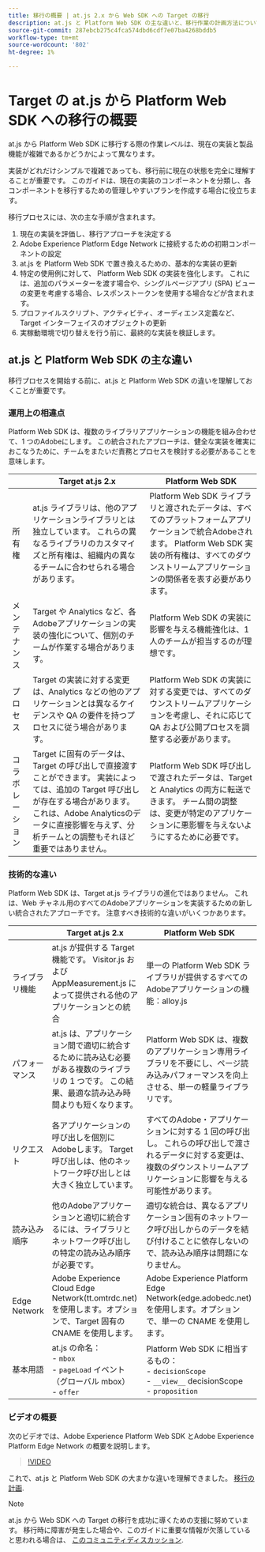 ```yaml
---
title: 移行の概要 | at.js 2.x から Web SDK への Target の移行
description: at.js と Platform Web SDK の主な違いと、移行作業の計画方法について説明します。=
source-git-commit: 287ebcb275c4fca574dbd6cdf7e07ba4268bddb5
workflow-type: tm+mt
source-wordcount: '802'
ht-degree: 1%

---
```


# Target の at.js から Platform Web SDK への移行の概要

at.js から Platform Web SDK に移行する際の作業レベルは、現在の実装と製品機能が複雑であるかどうかによって異なります。

実装がどれだけシンプルで複雑であっても、移行前に現在の状態を完全に理解することが重要です。 このガイドは、現在の実装のコンポーネントを分類し、各コンポーネントを移行するための管理しやすいプランを作成する場合に役立ちます。

移行プロセスには、次の主な手順が含まれます。

1. 現在の実装を評価し、移行アプローチを決定する
1. Adobe Experience Platform Edge Network に接続するための初期コンポーネントの設定
1. at.js を Platform Web SDK で置き換えるための、基本的な実装の更新
1. 特定の使用例に対して、 Platform Web SDK の実装を強化します。 これには、追加のパラメーターを渡す場合や、シングルページアプリ (SPA) ビューの変更を考慮する場合、レスポンストークンを使用する場合などが含まれます。
1. プロファイルスクリプト、アクティビティ、オーディエンス定義など、Target インターフェイスのオブジェクトの更新
1. 実稼動環境で切り替えを行う前に、最終的な実装を検証します。

## at.js と Platform Web SDK の主な違い

移行プロセスを開始する前に、at.js と Platform Web SDK の違いを理解しておくことが重要です。

### 運用上の相違点

Platform Web SDK は、複数のライブラリアプリケーションの機能を組み合わせて、1 つのAdobeにします。 この統合されたアプローチは、健全な実装を確実におこなうために、チームをまたいだ責務とプロセスを検討する必要があることを意味します。

|  | Target at.js 2.x | Platform Web SDK |
|---|---|---|
| 所有権 | at.js ライブラリは、他のアプリケーションライブラリとは独立しています。 これらの異なるライブラリのカスタマイズと所有権は、組織内の異なるチームに合わせられる場合があります。 | Platform Web SDK ライブラリと渡されたデータは、すべてのプラットフォームアプリケーションで統合Adobeされます。 Platform Web SDK 実装の所有権は、すべてのダウンストリームアプリケーションの関係者を表す必要があります。 |
| メンテナンス | Target や Analytics など、各Adobeアプリケーションの実装の強化について、個別のチームが作業する場合があります。 | Platform Web SDK の実装に影響を与える機能強化は、1 人のチームが担当するのが理想です。 |
| プロセス | Target の実装に対する変更は、Analytics などの他のアプリケーションとは異なるケイデンスや QA の要件を持つプロセスに従う場合があります。 | Platform Web SDK の実装に対する変更では、すべてのダウンストリームアプリケーションを考慮し、それに応じて QA および公開プロセスを調整する必要があります。 |
| コラボレーション | Target に固有のデータは、Target の呼び出しで直接渡すことができます。 実装によっては、追加の Target 呼び出しが存在する場合があります。 これは、Adobe Analyticsのデータに直接影響を与えず、分析チームとの調整もそれほど重要ではありません。 | Platform Web SDK 呼び出しで渡されたデータは、Target と Analytics の両方に転送できます。 チーム間の調整は、変更が特定のアプリケーションに悪影響を与えないようにするために必要です。 |

### 技術的な違い

Platform Web SDK は、Target at.js ライブラリの進化ではありません。 これは、Web チャネル用のすべてのAdobeアプリケーションを実装するための新しい統合されたアプローチです。 注意すべき技術的な違いがいくつかあります。

|  | Target at.js 2.x | Platform Web SDK |
|---|---|---|
| ライブラリ機能 | at.js が提供する Target 機能です。 Visitor.js および AppMeasurement.js によって提供される他のアプリケーションとの統合 | 単一の Platform Web SDK ライブラリが提供するすべてのAdobeアプリケーションの機能：alloy.js |
| パフォーマンス | at.js は、アプリケーション間で適切に統合するために読み込む必要がある複数のライブラリの 1 つです。 この結果、最適な読み込み時間よりも短くなります。 | Platform Web SDK は、複数のアプリケーション専用ライブラリを不要にし、ページ読み込みパフォーマンスを向上させる、単一の軽量ライブラリです。 |
| リクエスト | 各アプリケーションの呼び出しを個別にAdobeします。 Target 呼び出しは、他のネットワーク呼び出しとは大きく独立しています。 | すべてのAdobe・アプリケーションに対する 1 回の呼び出し。 これらの呼び出しで渡されるデータに対する変更は、複数のダウンストリームアプリケーションに影響を与える可能性があります。 |
| 読み込み順序 | 他のAdobeアプリケーションと適切に統合するには、ライブラリとネットワーク呼び出しの特定の読み込み順序が必要です。 | 適切な統合は、異なるアプリケーション固有のネットワーク呼び出しからのデータを結び付けることに依存しないので、読み込み順序は問題になりません。 |
| Edge Network | Adobe Experience Cloud Edge Network(tt.omtrdc.net) を使用します。オプションで、Target 固有の CNAME を使用します。 | Adobe Experience Platform Edge Network(edge.adobedc.net) を使用します。オプションで、単一の CNAME を使用します。 |
| 基本用語 | at.js の命名： <br> - `mbox` <br> - `pageLoad` イベント（グローバル mbox） <br> - `offer` | Platform Web SDK に相当するもの： <br> - `decisionScope` <br> - `__view__` decisionScope <br> - `proposition` |

### ビデオの概要

次のビデオでは、Adobe Experience Platform Web SDK とAdobe Experience Platform Edge Network の概要を説明します。

>[!VIDEO](https://video.tv.adobe.com/v/34141/?quality=12&learn=on)

これで、at.js と Platform Web SDK の大まかな違いを理解できました。 [移行の計画](plan-migration.md).

>[!NOTE]
>
>at.js から Web SDK への Target の移行を成功に導くための支援に努めています。 移行時に障害が発生した場合や、このガイドに重要な情報が欠落していると思われる場合は、 [このコミュニティディスカッション](https://experienceleaguecommunities.adobe.com/t5/adobe-experience-platform-data/tutorial-discussion-migrate-target-from-at-js-to-web-sdk/m-p/575587#M463).